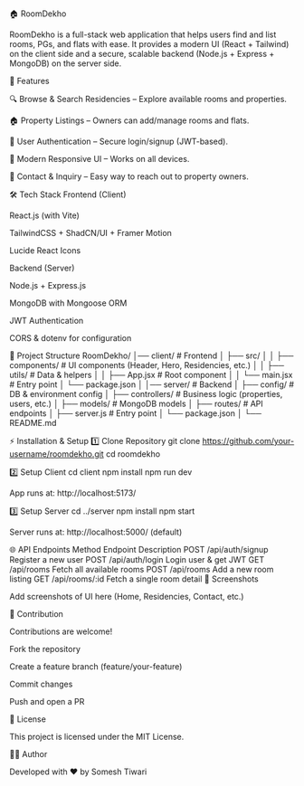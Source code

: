 🏠 RoomDekho

RoomDekho is a full-stack web application that helps users find and list rooms, PGs, and flats with ease.
It provides a modern UI (React + Tailwind) on the client side and a secure, scalable backend (Node.js + Express + MongoDB) on the server side.

🚀 Features

🔍 Browse & Search Residencies – Explore available rooms and properties.

🏠 Property Listings – Owners can add/manage rooms and flats.

👤 User Authentication – Secure login/signup (JWT-based).

🎨 Modern Responsive UI – Works on all devices.

📩 Contact & Inquiry – Easy way to reach out to property owners.

🛠️ Tech Stack
Frontend (Client)

React.js (with Vite)

TailwindCSS + ShadCN/UI + Framer Motion

Lucide React Icons

Backend (Server)

Node.js + Express.js

MongoDB with Mongoose ORM

JWT Authentication

CORS & dotenv for configuration

📂 Project Structure
RoomDekho/
│── client/                     # Frontend
│   ├── src/
│   │   ├── components/         # UI components (Header, Hero, Residencies, etc.)
│   │   ├── utils/              # Data & helpers
│   │   ├── App.jsx             # Root component
│   │   └── main.jsx            # Entry point
│   └── package.json
│
│── server/                     # Backend
│   ├── config/                 # DB & environment config
│   ├── controllers/            # Business logic (properties, users, etc.)
│   ├── models/                 # MongoDB models
│   ├── routes/                 # API endpoints
│   ├── server.js               # Entry point
│   └── package.json
│
└── README.md

⚡ Installation & Setup
1️⃣ Clone Repository
git clone https://github.com/your-username/roomdekho.git
cd roomdekho

2️⃣ Setup Client
cd client
npm install
npm run dev


App runs at: http://localhost:5173/

3️⃣ Setup Server
cd ../server
npm install
npm start


Server runs at: http://localhost:5000/
 (default)

🌐 API Endpoints
Method	Endpoint	Description
POST	/api/auth/signup	Register a new user
POST	/api/auth/login	Login user & get JWT
GET	/api/rooms	Fetch all available rooms
POST	/api/rooms	Add a new room listing
GET	/api/rooms/:id	Fetch a single room detail
📸 Screenshots

Add screenshots of UI here (Home, Residencies, Contact, etc.)

🤝 Contribution

Contributions are welcome!

Fork the repository

Create a feature branch (feature/your-feature)

Commit changes

Push and open a PR

📜 License

This project is licensed under the MIT License.

👨‍💻 Author

Developed with ❤️ by Somesh Tiwari
